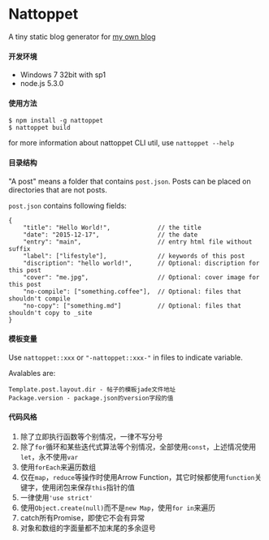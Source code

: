 Nattoppet
=========

A tiny static blog generator for [my own blog](http://www.ylxdzsw.com)

#### 开发环境

- Windows 7 32bit with sp1
- node.js 5.3.0

#### 使用方法

```
$ npm install -g nattoppet
$ nattoppet build
```

for more information about nattoppet CLI util, use `nattoppet --help`

#### 目录结构

"A post" means a folder that contains `post.json`. Posts can be placed on directories that are not posts.

`post.json` contains following fields:

```
{
    "title": "Hello World!",             // the title
    "date": "2015-12-17",                // the date
    "entry": "main",                     // entry html file without suffix
    "label": ["lifestyle"],              // keywords of this post
    "discription": "hello world!",       // Optional: discription for this post
    "cover": "me.jpg",                   // Optional: cover image for this post
    "no-compile": ["something.coffee"],  // Optional: files that shouldn't compile
    "no-copy": ["something.md"]          // Optional: files that shouldn't copy to _site
}
```

#### 模板变量

Use `nattoppet::xxx` or `"-nattoppet::xxx-"` in files to indicate variable.

Avalables are:

    Template.post.layout.dir - 帖子的模板jade文件地址
    Package.version - package.json的version字段的值

#### 代码风格

1. 除了立即执行函数等个别情况，一律不写分号
2. 除了`for`循环和某些迭代式算法等个别情况，全部使用`const`，上述情况使用`let`，永不使用`var`
3. 使用`forEach`来遍历数组
4. 仅在`map`，`reduce`等操作时使用Arrow Function，其它时候都使用`function`关键字，使用闭包来保存`this`指针的值
5. 一律使用`'use strict'`
6. 使用`Object.create(null)`而不是`new Map`，使用`for in`来遍历
7. catch所有Promise，即使它不会有异常
8. 对象和数组的字面量都不加末尾的多余逗号
